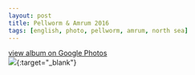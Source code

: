 ```yaml
---
layout: post
title: Pellworm & Amrum 2016
tags: [english, photo, pellworm, amrum, north sea]
---
```

[view album on Google Photos  
![](https://lh3.googleusercontent.com/B3SsGNulX4MdMtJiF4f0_f77nUj-JtTkHngTuDGk1_pEOoyeibs3wCa7fQBWPw2ZYjp0h-nMr-YZBPrY9DdbaMm1_Dm0NZ1_a7qRX9L1rfa9vwkoE1sVCk0wQK3iVvUI31ZZhXGgcnd7p0rvTi7bA68UKXgt1BOqdRn9WKz_Lge-qbtrMFIZcAQ3ExB5GYwIKZ7ylnp_9KqInDtQIbI_oMNIJMAEkTQ7N3tLcIHB372suHXLJN4wTQHFJ7g2Ti010oc_-iwQ2VxI0Jb7DDHwNVN2jhlyvDaYhg9SytY7yYC6ligYoazgVnYcxx3K-RKoSD1Do0BWPHKraMuJKP7We4COIB9M6ho4045fvnjseNZBBuzqbo-aObWMXq8RUMUQesNDrOB3-sOZbKzC6WeqPWnsDhDjHe_y777-2_8JSzvxIgtisObFcuZYatIk51Czv4jkaWtBkFMTdPJvvg1IMlg7eYkmx59YMUDauOzOtPcdsW14ci-rH8YEYVftj5BICnOfSvcbPOWLAb-MrwetTqvxxQB3qu2HkV7gCQA4yc38LEUQC0326M2o-ARK3jbWcJdhB1p7zmuj9KTcS1pPwRSzDV-LOjzL4xsAJjdVAzqHLGOWbbhRIA5_KeHkAllGNcvL8mRCQaZ1bfTkvUhwo3hhBp5iM57wzqHboN83lq948_WG99Pr6GvDEePBUg7SRTCIpZcPfqbqK4ArhA=w400)](https://photos.app.goo.gl/5qgDNMKKZunTP5eQ8){:target="_blank"}